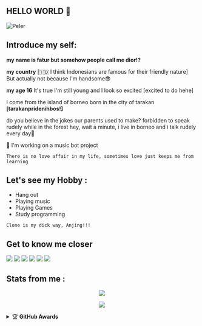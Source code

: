 ## HELLO WORLD :grimacing:
![Peler](https://telegra.ph/file/35e203b774a3ff2534291.jpg)

## Introduce my self:
**my name is fatur but somehow people call me dior!?**

**my country** [🇮🇩 I think Indonesians are famous for their friendly nature]
But actually not because I'm handsome😎

**my age 16**
It's true I'm still young and I look so excited
[excited to do hehe]

I come from the island of borneo born in the city of tarakan **[tarakanpridenihbos!]**

do you believe in the jokes our parents used to make? forbidden to speak rudely while in the forest
hey, 
wait a minute, i live in borneo and i talk rudely every day🧟

🔭 I'm working on a music bot project

```There is no love affair in my life, sometimes love just keeps me from learning```

## Let's see my Hobby :
- Hang out
- Playing music
- Playing Games
- Study programming

```Clone is my dick way, Anjing!!!```

## Get to know me closer 
</p>
<img src="https://user-images.githubusercontent.com/73097560/115834477-dbab4500-a447-11eb-908a-139a6edaec5c.gif">
    <a href="https://t.me/faturdiorjuga" target="blank"><img src="https://img.icons8.com/nolan/55/telegram-app.png" /></a>
    <a href="https://t.me/uurfavboys1" target="blank"><img src="https://img.icons8.com/nolan/55/telegram-app.png" /></a>
    <a href="https://t.me/fandasupport" target="blank"><img src="https://img.icons8.com/nolan/55/telegram-app.png" /></a>
    <a href="https://instagram.com/fatur.285" target="blank"><img src="https://img.icons8.com/nolan/55/instagram-new.png" /></a>
<img src="https://user-images.githubusercontent.com/73097560/115834477-dbab4500-a447-11eb-908a-139a6edaec5c.gif">

## Stats from me :
<p align="center">
<a href="https://github.com/DIORrios285">
<img src="https://github-readme-stats.vercel.app/api?username=DIORrios285&show_icons=true&theme=tokyonight">
</a>
</p>

<p align="center">
<a href="https://github.com/DIORrios285">
<img src="https://github-readme-stats.vercel.app/api/top-langs/?username=DIORrios285&theme=radical&layout=compact">
</a>
</p>

<details>
    <summary>&#127942 <b>GitHub Awards</b></summary><br/>

![Github Trophy](https://github-profile-trophy.vercel.app/?username=DIORrios285)

</details>
